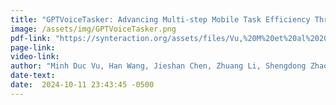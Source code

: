 ```yaml
---
title: "GPTVoiceTasker: Advancing Multi-step Mobile Task Efficiency Through Dynamic Interface Exploration and Learning"
image: /assets/img/GPTVoiceTasker.png
pdf-link: "https://synteraction.org/assets/files/Vu,%20M%20et%20al%202024%20-%20GPTVoiceTasker%20Advancing%20Multi-step%20Mobile%20Task%20Efficiency%20Through%20Dynamic%20Interface%20Exploration%20and%20Learning.pdf"
page-link: 
video-link:
author: "Minh Duc Vu, Han Wang, Jieshan Chen, Zhuang Li, Shengdong Zhao, Zhenchang Xing, Chunyang Chen" 
date-text:
date:  2024-10-11 23:43:45 -0500
---
```





